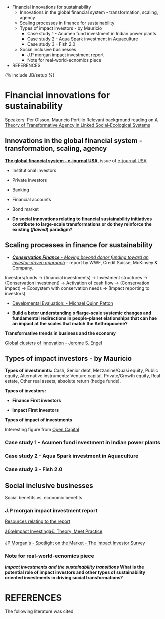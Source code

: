 -   Financial innovations for sustainability
    -   Innovations in the global financial system - transformation,
        scaling, agency
    -   Scaling processes in finance for sustainability
    -   Types of impact investors - by Mauricio
        -   Case study 1 - Acumen fund investment in Indian power plants
        -   Case study 2 - Aqua Spark investment in Aquaculture
        -   Case study 3 - Fish 2.0
    -   Social inclusive businesses
        -   J.P morgan impact investment report
        -   Note for real-world-ecnomics piece
-   REFERENCES

{% include JB/setup %}

Financial innovations for sustainability
========================================

Speakers: Per Olsson, Mauricio Portillo Relevant background reading on
[A Theory of Transformative Agency in Linked Social-Ecological
Systems](http://www.ecologyandsociety.org/vol18/iss3/art27/)

Innovations in the global financial system - transformation, scaling, agency
----------------------------------------------------------------------------

[**The global financial system - e-journal
USA**](http://iipdigital.usembassy.gov/media/pdf/ejs/0509.pdf), issue of
[e-journal
USA](http://iipdigital.usembassy.gov/ejusa.html#axzz3XNWqQQvy)

-   Institutional investors
-   Private investors
-   Banking
-   Financial accounts
-   Bond market

-   **Do social innovations relating to financial sustainability
    initiatives contribute to large-scale transformations or do they
    reinforce the existing (*flawed*) paradigm?**

Scaling processes in finance for sustainability
-----------------------------------------------

-   [***Conservation Finance*** - *Moving beyond donor funding toward an
    investor-driven
    approach*](https://www.credit-suisse.com/media/cc/docs/responsibility/conservation-finance-en.pdf) -
    report by WWF, Credit Suisse, McKinsey & Company.

Investors/funds -\> (financial investments) -\> Investment
structures -\> (Conservation investment) -\> Activation of cash flow -\>
(Conservation impact) -\> Ecosystem with conservation needs -\> (Impact
reporting to investors)

-   [Develpmental Evaluation: - Michael Quinn
    Patton](http://www.google.se/books?hl=en&lr=&id=gd_RvUbSWnsC&oi=fnd&pg=PR1&dq=Developmental+Evaluation+-+Michael+Quinn&ots=pR_GxWlPQi&sig=kwOiE12aoN9gCS6RH-T2g5dFcCM&redir_esc=y#v=onepage&q=Developmental%20Evaluation%20-%20Michael%20Quinn&f=false)

-   **Build a beter understanding o flarge-scale systemic changes and
    fundamental redirections in people-planet elationships that can hae
    an impact at the scales that match the Anthropocene?**

**Transformative trends in business and the economy**

[Global clusters of innovation - Jerome S.
Engel](http://www.e-elgar.co.uk/bookentry_main.lasso?id=15588)

Types of impact investors - by Mauricio
---------------------------------------

**Types of investments:** Cash, Senior debt, Mezzanine/Quasi equity,
Public equity, Alternative instruments: Venture capital, Private/Growth
equity, Real estate, Other real assets, absolute return (hedge funds).

**Types of investors:**

-   **Finance First investors**

-   **Impact First investors**

**Types of impact of investments**

Interesting figure from [Open
Capital](http://opencapitaladvisors.com/resources/)

### Case study 1 - Acumen fund investment in Indian power plants

### Case study 2 - Aqua Spark investment in Aquaculture

### Case study 3 - Fish 2.0

Social inclusive businesses
---------------------------

Social benefits vs. economic benefits

### J.P morgan impact investment report

[Resources relating to the
report](http://www.thegiin.org/cgi-bin/iowa/resources/research/151.html)

[â€œImpact Investingâ€: Theory, Meet
Practice](http://www.frbsf.org/community-development/files/Pinsky.pdf)

[JP Morgan's - Spotlight on the Market - The Impact Investor
Survey](http://www.thegiin.org/binary-data/2014MarketSpotlight.PDF)

### Note for real-world-ecnomics piece

***Impact investments and the sustainability transitions* What is the
potential role of impact investors and other types of sustainability
oriented investments in driving social transformations?**

REFERENCES
==========

The following literature was cited
